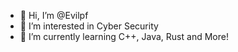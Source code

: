 - 👋 Hi, I’m @Evilpf
- 👀 I’m interested in Cyber Security
- 🌱 I’m currently learning C++, Java, Rust and More!

<!---
Evilpf/Evilpf is a ✨ special ✨ repository because its `README.md` (this file) appears on your GitHub profile.
You can click the Preview link to take a look at your changes.
--->
